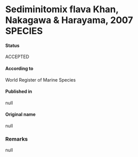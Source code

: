 Sediminitomix flava Khan, Nakagawa & Harayama, 2007 SPECIES
=======

#### Status
ACCEPTED

#### According to
World Register of Marine Species

#### Published in
null

#### Original name
null

### Remarks
null